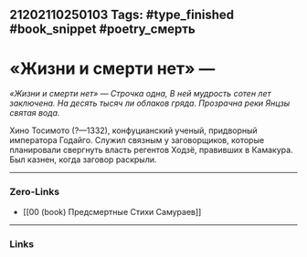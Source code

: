 21202110250103
Tags: #type_finished #book_snippet #poetry_смерть
---
# «Жизни и смерти нет» —

*«Жизни и смерти нет» —
Строчка одна,
В ней мудрость сотен лет заключена.
На десять тысяч ли облаков гряда.
Прозрачна реки Янцзы святая вода.*

Хино Тосимото (?—1332), конфуцианский ученый, придворный императора Годайго. Служил связным у заговорщиков, которые планировали свергнуть власть регентов Ходзё, правивших в Камакура. Был казнен, когда заговор раскрыли. 

---
### Zero-Links
- [[00 (book) Предсмертные Стихи Самураев]]
---
### Links
